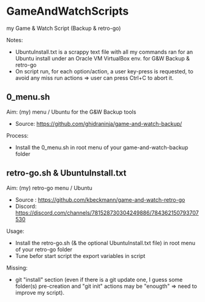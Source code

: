 # GameAndWatchScripts
my Game &amp; Watch Script (Backup &amp; retro-go)

Notes:
- UbuntuInstall.txt is a scrappy text file with all my commands ran for an Ubuntu install under an Oracle VM VirtualBox env. for G&W Backup & retro-go
- On script run, for each option/action, a user key-press is requested, to avoid any miss run actions => user can press Ctrl+C to abort it.


## 0_menu.sh
Aim: (my) menu / Ubuntu for the G&W Backup tools
- Source: https://github.com/ghidraninja/game-and-watch-backup/

Process:
- Install the 0_menu.sh in root menu of your game-and-watch-backup folder



## retro-go.sh & UbuntuInstall.txt
Aim: (my) retro-go menu / Ubuntu

- Source : https://github.com/kbeckmann/game-and-watch-retro-go
- Discord: https://discord.com/channels/781528730304249886/784362150793707530

Usage:
- Install the retro-go.sh (& the optional UbuntuInstall.txt file) in root menu of your retro-go folder
- Tune befor start script the export variables in script

Missing:
- git "install" section (even if there is a git update one, I guess some folder(s) pre-creation and "git init" actions may be "enougth" => need to improve my script).
